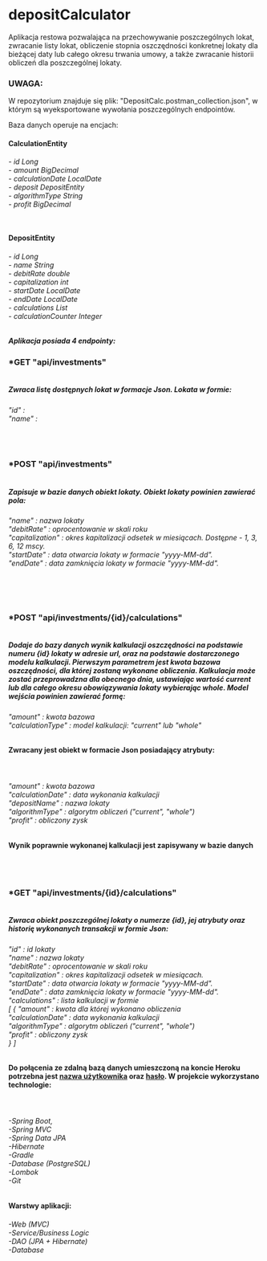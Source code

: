 # depositCalculator

Aplikacja restowa pozwalająca na przechowywanie poszczególnych lokat, zwracanie listy lokat, obliczenie stopnia oszczędności
konkretnej lokaty dla bieżącej daty lub całego okresu trwania umowy, a także zwracanie historii obliczeń dla poszczególnej lokaty.<br>
<h3>UWAGA:</h3>
<p>W repozytorium znajduje się plik: "DepositCalc.postman_collection.json", w którym są wyeksportowane wywołania poszczególnych endpointów.</p>
Baza danych operuje na encjach:<br>
<h4>CalculationEntity</h4>
<h6>- id              Long<br>
- amount          BigDecimal<br>
- calculationDate LocalDate<br>
- deposit         DepositEntity<br>
- algorithmType   String<br>
- profit          BigDecimal<br><br></h6>

<h4>DepositEntity</h4>
<h6>-   id                  Long<br>
    -   name                String<br>
    -   debitRate           double<br>
    -   capitalization      int<br>
    -   startDate           LocalDate<br>
    -   endDate             LocalDate<br>
    -   calculations        List<CalculationEntity><br>
    -   calculationCounter  Integer<br>
    </h6>
    



<h5>Aplikacja posiada 4 endpointy:</h5>

<h3>*GET   "api/investments"</h3>
<h5><br> Zwraca listę dostępnych lokat w formacje Json. Lokata w formie:<br>
    </h5>
    <h6>
"id" :<br>
"name" :
</h6>
<br>
<h3>*POST   "api/investments"</h3>
<h5><br> Zapisuje w bazie danych obiekt lokaty. Obiekt lokaty powinien zawierać pola:<br>
   </h5>
   <h6>
   "name" : <i>nazwa lokaty</i><br>
"debitRate" : <i>oprocentowanie w skali roku</i><br>
"capitalization" : <i>okres kapitalizacji odsetek w miesiącach. Dostępne - 1, 3, 6, 12 mscy.</i><br>
"startDate" : <i>data otwarcia lokaty w formacie "yyyy-MM-dd".</i><br>
"endDate" : <i>data zamknięcia lokaty w formacie "yyyy-MM-dd".</i><br>
</h6>
<br>
<br>
<h3>*POST   "api/investments/{id}/calculations"</h3>
<h5><br> Dodaje do bazy danych wynik kalkulacji oszczędności na podstawie numeru {id} lokaty w adresie url,
    oraz na podstawie dostarczonego modelu kalkulacji. Pierwszym parametrem jest kwota bazowa oszczędności, dla 
    której zostaną wykonane obliczenia. Kalkulacja może zostać przeprowadzna dla obecnego dnia,
    ustawiając wartość <i>current</i> lub dla całego okresu obowiązywania lokaty wybierając <i>whole</i>.
    Model wejścia powinien zawierać formę:<br>
    </h5>
    <h6>
    "amount" : <i>kwota bazowa</i><br>
    "calculationType" : <i>model kalkulacji: "current" lub "whole"</i><br>
    <h6>
    <h4> Zwracany jest obiekt w formacie Json posiadający atrybuty:</h4><br>
    <h6>
    "amount" : <i>kwota bazowa</i><br>
    "calculationDate" : <i>data wykonania kalkulacji</i><br>
    "depositName" : <i>nazwa lokaty</i><br>
    "algorithmType" : <i>algorytm obliczeń ("current", "whole")</i><br>
    "profit" : <i>obliczony zysk</i><br>
    </h6>
        <h4>Wynik poprawnie wykonanej kalkulacji jest zapisywany w bazie danych</h4>
    <br><br>   
    <h3>*GET   "api/investments/{id}/calculations"</h3>
<h5><br> Zwraca obiekt poszczególnej lokaty o numerze {id}, jej atrybuty oraz historię wykonanych transakcji w formie Json:<br><h6>
    "id" : <i>id lokaty</i><br>
    "name" : <i>nazwa lokaty</i><br>
    "debitRate" : <i>oprocentowanie w skali roku</i><br>
    "capitalization" : <i>okres kapitalizacji odsetek w miesiącach.</i><br>
    "startDate" : <i>data otwarcia lokaty w formacie "yyyy-MM-dd".</i><br>
    "endDate" : <i>data zamknięcia lokaty w formacie "yyyy-MM-dd".</i><br>
    "calculations" :  <i>lista kalkulacji w formie</i>
    <br>[ {
    "amount" : <i>kwota dla której wykonano obliczenia</i><br>
    "calculationDate" : <i>data wykonania kalkulacji</i><br>
    "algorithmType" : <i>algorytm obliczeń ("current", "whole")</i><br>
    "profit" : <i>obliczony zysk</i><br>
    } ]
    </h6>

<h4>Do połącenia ze zdalną bazą danych umieszczoną na koncie Heroku potrzebna jest <u>nazwa użytkownika</u> oraz <u>hasło</u>. W projekcie wykorzystano technologie:</h4><br>
<h6>
    -Spring Boot, <br>
    -Spring MVC<br>
    -Spring Data JPA<br>
    -Hibernate<br>
    -Gradle<br>
    -Database (PostgreSQL)<br>
    -Lombok<br>
    -Git<br></h5>
    <h4>Warstwy aplikacji:<br></h4>
<h6>
    -Web (MVC)<br>
    -Service/Business Logic<br>
    -DAO (JPA + Hibernate)<br>
    -Database </h5>
